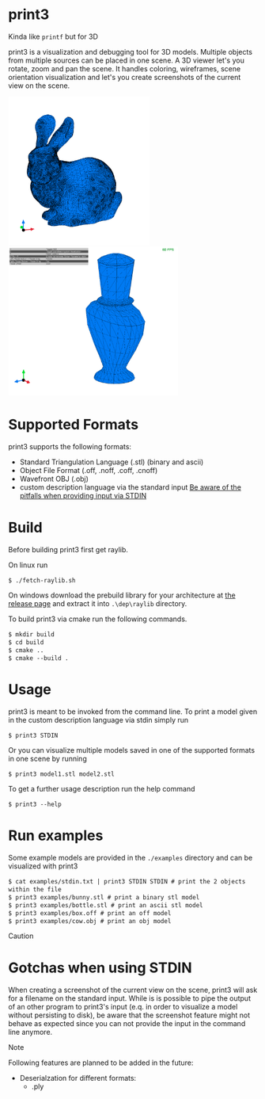 # print3

Kinda like `printf` but for 3D

print3 is a visualization and debugging tool for 3D models. Multiple objects from multiple sources can be placed in one scene. A 3D viewer let's you rotate, zoom and pan the scene. It handles coloring, wireframes, scene orientation visualization and let's you create screenshots of the current view on the scene.

<p float="left">
  <img alt="3D visualization of a bunny" src="/assets/bunny.png" height="300" />
  <img alt="3D visualization of a bottle with hud" src="/assets/bottle_hud.png" height="300" />
</p>

# Supported Formats

print3 supports the following formats:
* Standard Triangulation Language (.stl) (binary and ascii)
* Object File Format (.off, .noff, .coff, .cnoff)
* Wavefront OBJ (.obj)
* custom description language via the standard input [Be aware of the pitfalls when providing input via STDIN](#gotchas-when-using-stdin)

# Build

Before building print3 first get raylib.

On linux run

```console
$ ./fetch-raylib.sh
```

On windows download the prebuild library for your architecture at [the release page](https://github.com/raysan5/raylib/releases/tag/5.0) and extract it into `.\dep\raylib` directory.

To build print3 via cmake run the following commands.

```console
$ mkdir build
$ cd build
$ cmake ..
$ cmake --build .
```

# Usage

print3 is meant to be invoked from the command line. To print a model given in the custom description language via stdin simply run

```console
$ print3 STDIN
```

Or you can visualize multiple models saved in one of the supported formats in one scene by running

```console
$ print3 model1.stl model2.stl
```

To get a further usage description run the help command

``` console
$ print3 --help
```

# Run examples

Some example models are provided in the `./examples` directory and can be visualized with print3

```console
$ cat examples/stdin.txt | print3 STDIN STDIN # print the 2 objects within the file
$ print3 examples/bunny.stl # print a binary stl model
$ print3 examples/bottle.stl # print an ascii stl model
$ print3 examples/box.off # print an off model
$ print3 examples/cow.obj # print an obj model
```

> [!CAUTION]
> # Gotchas when using STDIN
>
> When creating a screenshot of the current view on the scene, print3 will ask for a filename on the standard input. While is is possible to pipe the output of an other program to print3's input (e.q. in order to visualize a model without persisting to disk), be aware that the screenshot feature might not behave as expected since you can not provide the input in the command line anymore.

> [!NOTE]
> Following features are planned to be added in the future:
> * Deserialzation for different formats:
>     * .ply
